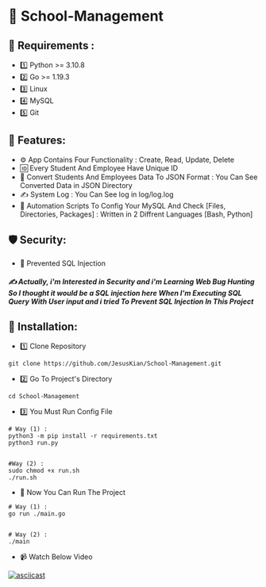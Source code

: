 # 🏫 School-Management

## 👀 Requirements :
- 1️⃣ Python >= 3.10.8
- 2️⃣ Go >= 1.19.3
- 3️⃣ Linux
- 4️⃣ MySQL
- 5️⃣ Git

## 🦾 Features:
- ⚙️ App Contains Four Functionality : Create, Read, Update, Delete
- 🆔 Every Student And Employee Have Unique ID
- 🔗 Convert Students And Employees Data To JSON Format : You Can See Converted Data in JSON Directory
- ✍️ System Log : You Can See log in log/log.log
- 🤖 Automation Scripts To Config Your MySQL And Check [Files, Directories, Packages] : Written in 2 Diffrent Languages [Bash, Python]

## 🛡 Security:
- 💉 Prevented SQL Injection
##### ✍️ Actually, i'm Interested in Security and i'm Learning Web Bug Hunting So I thought it would be a SQL injection here When I'm Executing SQL Query With User input and i tried To Prevent SQL Injection In This Project

## 🏁 Installation:
- 1️⃣ Clone Repository
```
git clone https://github.com/JesusKian/School-Management.git
```

- 2️⃣ Go To Project's Directory
```
cd School-Management
```


- 3️⃣ You Must Run Config File
```
# Way (1) :
python3 -m pip install -r requirements.txt
python3 run.py


#Way (2) :
sudo chmod +x run.sh
./run.sh
```

- 🎒 Now You Can Run The Project
```
# Way (1) :
go run ./main.go


# Way (2) :
./main
```

- 📹 Watch Below Video

[![asciicast](https://asciinema.org/a/qQfKMAr2DOTV4HJcO706ytprS.svg)](https://asciinema.org/a/qQfKMAr2DOTV4HJcO706ytprS)
